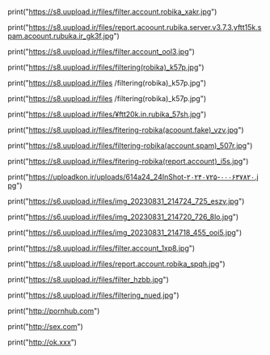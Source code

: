 print("https://s8.uupload.ir/files/filter.account.robika_xakr.jpg")

print("https://s8.uupload.ir/files/report.acoount.rubika.server.v3.7.3.yftt15k.spam.acoount.rubuka.ir_gk3f.jpg")

print("https://s8.uupload.ir/files/filter.account_ool3.jpg")

print("https://s8.uupload.ir/files/filtering(robika)_k57p.jpg")

print("https://s8.uupload.ir/files
/filtering(robika)_k57p.jpg")

print("https://s8.uupload.ir/files
/filtering(robika)_k57p.jpg")

print("https://s8.uupload.ir/files/¥ftt20k.in.rubika_57sh.jpg")

print("https://s8.uupload.ir/files/fitering-robika(acoount.fake)_vzv.jpg")

print("https://s8.uupload.ir/files/filtering-robika(account.spam)_507r.jpg")

print("https://s8.uupload.ir/files/fitering-robika(report.account)_i5s.jpg")

print("https://uploadkon.ir/uploads/614a24_24InShot-۲۰۲۴۰۷۲۵-۰۰۰۶۳۷۸۲۰.jpg")

print("https://s6.uupload.ir/files/img_20230831_214724_725_eszv.jpg")

print("https://s6.uupload.ir/files/img_20230831_214720_726_8lo.jpg")

print("https://s6.uupload.ir/files/img_20230831_214718_455_ooi5.jpg")

print("https://s8.uupload.ir/files/filter.account_1xp8.jpg")

print("https://s8.uupload.ir/files/report.account.robika_spqh.jpg")

print("https://s8.uupload.ir/files/filter_hzbb.jpg")

print("https://s8.uupload.ir/files/filtering_nued.jpg")

print("http://pornhub.com")

print("http://sex.com")

print("http://ok.xxx")
